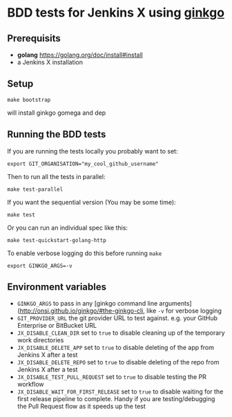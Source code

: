 # BDD tests for Jenkins X using [ginkgo](https://github.com/onsi/ginkgo)

## Prerequisits

- __golang__ https://golang.org/doc/install#install
- a Jenkins X installation

## Setup

    make bootstrap

will install ginkgo gomega and dep

## Running the BDD tests

If you are running the tests locally you probably want to set:

    export GIT_ORGANISATION="my_cool_github_username"
    
Then to run all the tests in parallel:

    make test-parallel

If you want the sequential version (You may be some time):

    make test

Or you can run an individual spec like this:

    make test-quickstart-golang-http

To enable verbose logging do this before running `make`

    export GINKGO_ARGS=-v

## Environment variables

* `GINKGO_ARGS` to pass in any [ginkgo command line arguments](http://onsi.github.io/ginkgo/#the-ginkgo-cli, like `-v` for verbose logging
* `GIT_PROVIDER_URL` the git provider URL to test against. e.g. your GitHub Enterprise or BitBucket URL
* `JX_DISABLE_CLEAN_DIR` set to `true` to disable cleaning up of the temporary work directories 
* `JX_DISABLE_DELETE_APP` set to `true` to disable deleting of the app from Jenkins X after a test
* `JX_DISABLE_DELETE_REPO` set to `true` to disable deleting of the repo from Jenkins X after a test
* `JX_DISABLE_TEST_PULL_REQUEST` set to `true` to disable testing the PR workflow
* `JX_DISABLE_WAIT_FOR_FIRST_RELEASE` set to `true` to disable waiting for the first release pipeline to complete. Handy if you are testing/debugging the Pull Request flow as it speeds up the test
